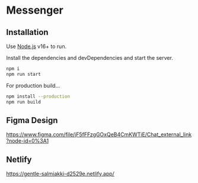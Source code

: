 # Messenger

## Installation

Use [Node.js](https://nodejs.org/) v16+ to run.

Install the dependencies and devDependencies and start the server.

```sh
npm i
npm run start
```

For production build...

```sh
npm install --production
npm run build
```

## Figma Design

https://www.figma.com/file/jF5fFFzgGOxQeB4CmKWTiE/Chat_external_link?node-id=0%3A1


## Netlify

https://gentle-salmiakki-d2529e.netlify.app/